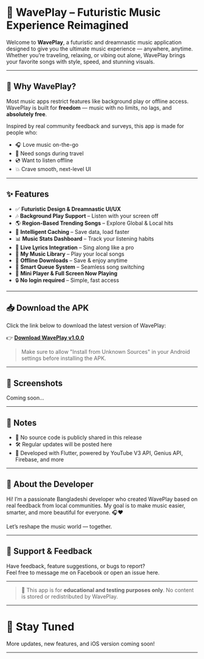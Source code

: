 # 🎵 WavePlay – Futuristic Music Experience Reimagined

Welcome to **WavePlay**, a futuristic and dreamnastic music application designed to give you the ultimate music experience — anywhere, anytime. Whether you’re traveling, relaxing, or vibing out alone, WavePlay brings your favorite songs with style, speed, and stunning visuals.

---

## 🚀 Why WavePlay?

Most music apps restrict features like background play or offline access. WavePlay is built for **freedom** — music with no limits, no lags, and **absolutely free**.

Inspired by real community feedback and surveys, this app is made for people who:

- 🎧 Love music on-the-go
- 🚗 Need songs during travel
- 💿 Want to listen offline
- 💥 Crave smooth, next-level UI

---

## ✨ Features

- ✅ **Futuristic Design & Dreamnastic UI/UX**
- 🎶 **Background Play Support** – Listen with your screen off
- 🌎 **Region-Based Trending Songs** – Explore Global & Local hits
- 🧠 **Intelligent Caching** – Save data, load faster
- 📊 **Music Stats Dashboard** – Track your listening habits
- 🎤 **Live Lyrics Integration** – Sing along like a pro
- 📂 **My Music Library** – Play your local songs
- 💾 **Offline Downloads** – Save & enjoy anytime
- 🧩 **Smart Queue System** – Seamless song switching
- 🔀 **Mini Player & Full Screen Now Playing**
- 🔒 **No login required** – Simple, fast access

---

## 📥 Download the APK

Click the link below to download the latest version of WavePlay:

👉 [**Download WavePlay v1.0.0**](./waveplay-v1.0.0.apk)

> Make sure to allow "Install from Unknown Sources" in your Android settings before installing the APK.

---

## 📸 Screenshots

Coming soon...

---

## 📌 Notes

- 🔧 No source code is publicly shared in this release
- 🛠️ Regular updates will be posted here
- 📍 Developed with Flutter, powered by YouTube V3 API, Genius API, Firebase, and more

---

## 🧠 About the Developer

Hi! I’m a passionate Bangladeshi developer who created WavePlay based on real feedback from local communities. My goal is to make music easier, smarter, and more beautiful for everyone. 🎧❤️

Let’s reshape the music world — together.

---

## 📢 Support & Feedback

Have feedback, feature suggestions, or bugs to report?  
Feel free to message me on Facebook or open an issue here.

---

> 🚫 This app is for **educational and testing purposes only**. No content is stored or redistributed by WavePlay.

---

# 🔗 Stay Tuned

More updates, new features, and iOS version coming soon!

---

